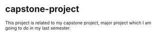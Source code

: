 # capstone-project
This project is related to my capstone project, major project which I am going to do in my last semester.
